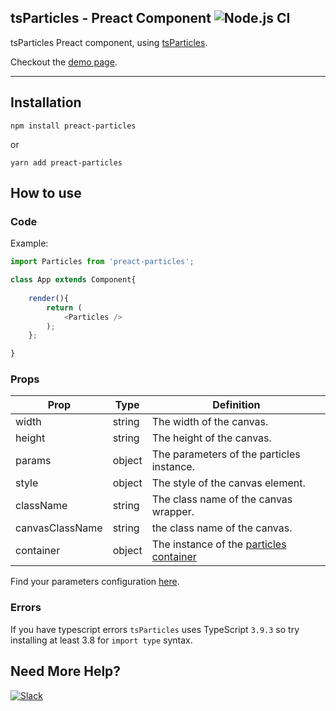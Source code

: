 ## tsParticles - Preact Component ![Node.js CI](https://github.com/matteobruni/preact-particles/workflows/Node.js%20CI/badge.svg)

tsParticles Preact component, using [tsParticles](https://github.com/matteobruni/tsparticles).

Checkout the [demo page](https://particles.matteobruni.it).

---

## Installation

`npm install preact-particles`

or

`yarn add preact-particles`

## How to use

### Code

Example:

```javascript
import Particles from 'preact-particles';

class App extends Component{
  
    render(){
        return (
            <Particles />
        );
    };

}

```

### Props

| Prop | Type | Definition |
| --- | --- | --- |
| width | string | The width of the canvas. |
| height | string | The height of the canvas. |
| params | object | The parameters of the particles instance. |
| style | object | The style of the canvas element. |
| className | string | The class name of the canvas wrapper. |
| canvasClassName | string | the class name of the canvas. |
| container | object | The instance of the [particles container](https://github.com/matteobruni/tsparticles/wiki/Particles-Container-class) |

Find your parameters configuration [here](https://particles.matteobruni.it).

### Errors

If you have typescript errors `tsParticles` uses TypeScript `3.9.3` so try installing at least 3.8 for `import type` syntax.

## Need More Help?

[![Slack](https://cdn.matteobruni.it/images/slack.png)](https://join.slack.com/t/tsparticles/shared_invite/enQtOTcxNTQxNjQ4NzkxLWE2MTZhZWExMWRmOWI5MTMxNjczOGE1Yjk0MjViYjdkYTUzODM3OTc5MGQ5MjFlODc4MzE0N2Q1OWQxZDc1YzI)
